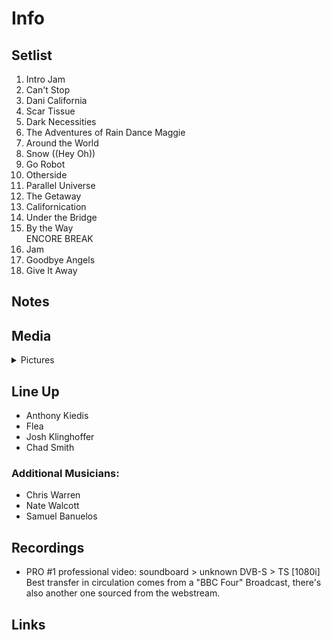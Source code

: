 # Info

## Setlist

1. Intro Jam
2. Can't Stop
3. Dani California
4. Scar Tissue
5. Dark Necessities
6. The Adventures of Rain Dance Maggie
7. Around the World
8. Snow ((Hey Oh))
9. Go Robot
10. Otherside
11. Parallel Universe
12. The Getaway
13. Californication
14. Under the Bridge
15. By the Way
<br> ENCORE BREAK
16. Jam
17. Goodbye Angels
18. Give It Away

## Notes

## Media 

<details>
  <summary>Pictures</summary>
  <!--<img alt="Setlist" title="Setlist" src="_.jpg" height="200" />
  <img alt="Ticket" title="Ticket" src="_.jpg" height="200" />
  <img alt="Flyer" title="Flyer" src="_.jpg" height="200" />
  <img alt="Clipping" title="Clipping" src="_.jpg" height="200" />-->
</details>

## Line Up

* Anthony Kiedis
* Flea
* Josh Klinghoffer
* Chad Smith

### Additional Musicians:
* Chris Warren  
* Nate Walcott  
* Samuel Banuelos

## Recordings

* PRO #1 professional video: soundboard > unknown DVB-S > TS [1080i] Best transfer in circulation comes from a "BBC Four" Broadcast, there's also another one sourced from the webstream.

## Links